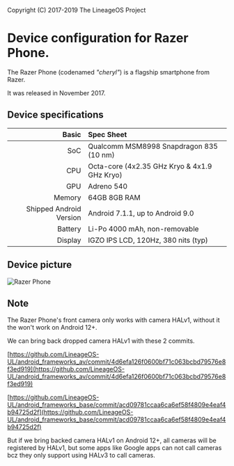 Copyright (C) 2017-2019 The LineageOS Project

Device configuration for Razer Phone.
=========================================

The Razer Phone (codenamed _"cheryl"_) is a flagship smartphone from Razer.

It was released in November 2017.

## Device specifications

Basic   | Spec Sheet
-------:|:-------------------------
SoC     | Qualcomm MSM8998 Snapdragon 835 (10 nm)
CPU     | Octa-core (4x2.35 GHz Kryo & 4x1.9 GHz Kryo)
GPU     | Adreno 540
Memory  | 64GB 8GB RAM
Shipped Android Version | Android 7.1.1, up to Android 9.0
Battery | Li-Po 4000 mAh, non-removable
Display | IGZO IPS LCD, 120Hz, 380 nits (typ)

## Device picture

![Razer Phone](https://www.kickmobiles.com/images/thumbs/0034387_razer-phone_808.jpeg "Razer Phone")

## Note

The Razer Phone's front camera only works with camera HALv1, without it the won't work on Android 12+.

We can bring back dropped camera HALv1 with these 2 commits.

[https://github.com/LineageOS-UL/android_frameworks_av/commit/4d6efa126f0600bf71c063bcbd79576e8f3ed919](https://github.com/LineageOS-UL/android_frameworks_av/commit/4d6efa126f0600bf71c063bcbd79576e8f3ed919)

[https://github.com/LineageOS-UL/android_frameworks_base/commit/acd09781ccaa6ca6ef58f4809e4eaf4b94725d2f](https://github.com/LineageOS-UL/android_frameworks_base/commit/acd09781ccaa6ca6ef58f4809e4eaf4b94725d2f)

But if we bring backed camera HALv1 on Android 12+, all cameras will be registered by HALv1, but some apps like Google apps can not call cameras bcz they only support using HALv3 to call cameras.
